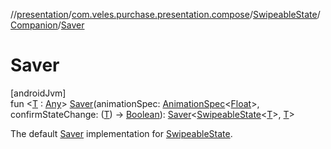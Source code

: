 //[presentation](../../../../index.md)/[com.veles.purchase.presentation.compose](../../index.md)/[SwipeableState](../index.md)/[Companion](index.md)/[Saver](-saver.md)

# Saver

[androidJvm]\
fun &lt;[T](-saver.md) : [Any](https://kotlinlang.org/api/latest/jvm/stdlib/kotlin/-any/index.html)&gt; [Saver](-saver.md)(animationSpec: [AnimationSpec](https://developer.android.com/reference/kotlin/androidx/compose/animation/core/AnimationSpec.html)&lt;[Float](https://kotlinlang.org/api/latest/jvm/stdlib/kotlin/-float/index.html)&gt;, confirmStateChange: ([T](-saver.md)) -&gt; [Boolean](https://kotlinlang.org/api/latest/jvm/stdlib/kotlin/-boolean/index.html)): [Saver](https://developer.android.com/reference/kotlin/androidx/compose/runtime/saveable/Saver.html)&lt;[SwipeableState](../index.md)&lt;[T](-saver.md)&gt;, [T](-saver.md)&gt;

The default [Saver](https://developer.android.com/reference/kotlin/androidx/compose/runtime/saveable/Saver.html) implementation for [SwipeableState](../index.md).
